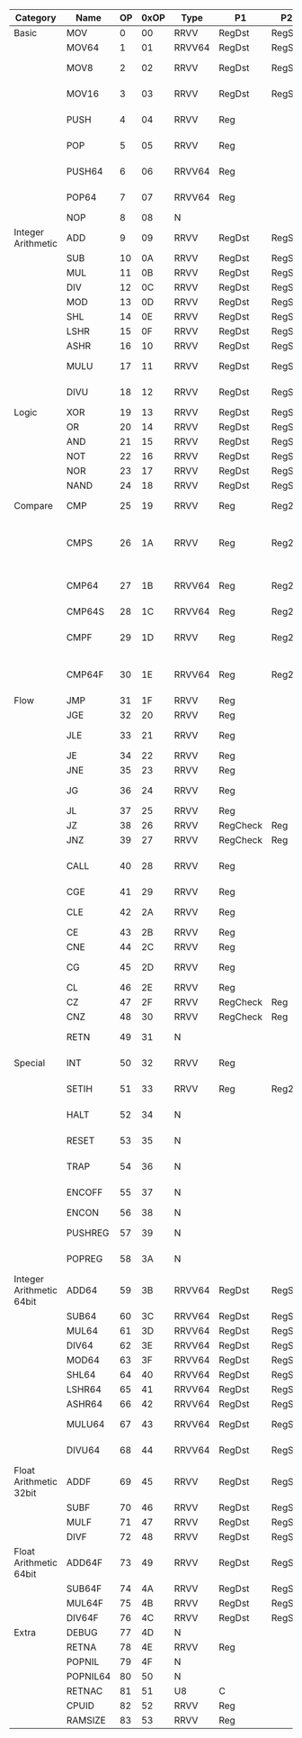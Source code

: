 | Category                 | Name     | OP | 0xOP | Type   | P1       | P2     | Description                                                               |
|--------------------------|----------|----|------|--------|----------|--------|---------------------------------------------------------------------------|
| Basic                    | MOV      | 0  | 00   | RRVV   | RegDst   | RegSrc | RegDst = RegSrc                                                           |
|                          | MOV64    | 1  | 01   | RRVV64 | RegDst   | RegSrc | RegDst = RegSrc                                                           |
|                          | MOV8     | 2  | 02   | RRVV   | RegDst   | RegSrc | RegDst[0:7] = RegSrc & 0xFF                                               |
|                          | MOV16    | 3  | 03   | RRVV   | RegDst   | RegSrc | RegDst[0:15] = RegSrc & 0xFFFF                                            |
|                          | PUSH     | 4  | 04   | RRVV   | Reg      |        | CSP -= 4, RAM[SP] = Reg                                                   |
|                          | POP      | 5  | 05   | RRVV   | Reg      |        | Reg = RAM[SP], CSP += 4                                                   |
|                          | PUSH64   | 6  | 06   | RRVV64 | Reg      |        | CSP -= 8, RAM[SP] = Reg                                                   |
|                          | POP64    | 7  | 07   | RRVV64 | Reg      |        | Reg = RAM[SP], CSP += 8                                                   |
|                          | NOP      | 8  | 08   | N      |          |        |                                                                           |
| Integer Arithmetic       | ADD      | 9  | 09   | RRVV   | RegDst   | RegSrc | RegDst +=  RegSrc                                                         |
|                          | SUB      | 10 | 0A   | RRVV   | RegDst   | RegSrc | RegDst -=  RegSrc                                                         |
|                          | MUL      | 11 | 0B   | RRVV   | RegDst   | RegSrc | RegDst *=  RegSrc                                                         |
|                          | DIV      | 12 | 0C   | RRVV   | RegDst   | RegSrc | RegDst /=  RegSrc                                                         |
|                          | MOD      | 13 | 0D   | RRVV   | RegDst   | RegSrc | RegDst %=  RegSrc                                                         |
|                          | SHL      | 14 | 0E   | RRVV   | RegDst   | RegSrc | RegDst <<= RegSrc                                                         |
|                          | LSHR     | 15 | 0F   | RRVV   | RegDst   | RegSrc | RegDst >>= RegSrc                                                         |
|                          | ASHR     | 16 | 10   | RRVV   | RegDst   | RegSrc | RegDst >>>= RegSrc                                                        |
|                          | MULU     | 17 | 11   | RRVV   | RegDst   | RegSrc | RegDst *= RegSrc (unsigned)                                               |
|                          | DIVU     | 18 | 12   | RRVV   | RegDst   | RegSrc | RegDst /= RegSrc (unsigned)                                               |
| Logic                    | XOR      | 19 | 13   | RRVV   | RegDst   | RegSrc | RegDst ^=  RegSrc                                                         |
|                          | OR       | 20 | 14   | RRVV   | RegDst   | RegSrc | RegDst |=  RegSrc                                                         |
|                          | AND      | 21 | 15   | RRVV   | RegDst   | RegSrc | RegDst &=  RegSrc                                                         |
|                          | NOT      | 22 | 16   | RRVV   | RegDst   | RegSrc | RegDst = !(RegSrc)                                                        |
|                          | NOR      | 23 | 17   | RRVV   | RegDst   | RegSrc | RegDst |= !(RegSrc)                                                       |
|                          | NAND     | 24 | 18   | RRVV   | RegDst   | RegSrc | RegDst &= !(RegSrc)                                                       |
| Compare                  | CMP      | 25 | 19   | RRVV   | Reg      | Reg2   | CR = COMPARE(Reg, Reg2)                                                   |
|                          | CMPS     | 26 | 1A   | RRVV   | Reg      | Reg2   | (All CMP) Unset all CMP from FLAGR. Set FLAG_EQ and FLAG_LT appropriately |
|                          | CMP64    | 27 | 1B   | RRVV64 | Reg      | Reg2   | CR = COMPARE_64BIT(Reg, Reg2)                                             |
|                          | CMP64S   | 28 | 1C   | RRVV64 | Reg      | Reg2   |                                                                           |
|                          | CMPF     | 29 | 1D   | RRVV   | Reg      | Reg2   | CR = COMPARE_FLOAT(Reg, Reg2)                                             |
|                          | CMP64F   | 30 | 1E   | RRVV64 | Reg      | Reg2   | CR = COMPARE_DOUBLE(Reg, Reg2)                                            |
| Flow                     | JMP      | 31 | 1F   | RRVV   | Reg      |        | (All J) PC = Reg                                                          |
|                          | JGE      | 32 | 20   | RRVV   | Reg      |        | Check if !FLAG_LT                                                         |
|                          | JLE      | 33 | 21   | RRVV   | Reg      |        | Check if FLAG_LT or FLAG_EQ                                               |
|                          | JE       | 34 | 22   | RRVV   | Reg      |        | Check if FLAG_EQ                                                          |
|                          | JNE      | 35 | 23   | RRVV   | Reg      |        | Check if !FLAG_EQ                                                         |
|                          | JG       | 36 | 24   | RRVV   | Reg      |        | Check if !FLAG_LT and !FLAG_EQ                                            |
|                          | JL       | 37 | 25   | RRVV   | Reg      |        | Check if FLAG_LT                                                          |
|                          | JZ       | 38 | 26   | RRVV   | RegCheck | Reg    | Check if RegCheck = 0                                                     |
|                          | JNZ      | 39 | 27   | RRVV   | RegCheck | Reg    | Check if RegCheck != 0                                                    |
|                          | CALL     | 40 | 28   | RRVV   | Reg      |        | (All C) PUSH PC, PUSH BSP, BSP = CSP, JMP Reg                             |
|                          | CGE      | 41 | 29   | RRVV   | Reg      |        | Check if !FLAG_LT                                                         |
|                          | CLE      | 42 | 2A   | RRVV   | Reg      |        | Check if FLAG_LT or FLAG_EQ                                               |
|                          | CE       | 43 | 2B   | RRVV   | Reg      |        | Check if FLAG_EQ                                                          |
|                          | CNE      | 44 | 2C   | RRVV   | Reg      |        | Check if !FLAG_EQ                                                         |
|                          | CG       | 45 | 2D   | RRVV   | Reg      |        | Check if !FLAG_LT and !FLAG_EQ                                            |
|                          | CL       | 46 | 2E   | RRVV   | Reg      |        | Check if FLAG_LT                                                          |
|                          | CZ       | 47 | 2F   | RRVV   | RegCheck | Reg    | Check if RegCheck = 0                                                     |
|                          | CNZ      | 48 | 30   | RRVV   | RegCheck | Reg    | Check if RegCheck != 0                                                    |
|                          | RETN     | 49 | 31   | N      |          |        | CSP = BSP, BSP = POP, PC = POP                                            |
| Special                  | INT      | 50 | 32   | RRVV   | Reg      |        | CALL RAM[IHBASE+Reg*4]                                                    |
|                          | SETIH    | 51 | 33   | RRVV   | Reg      | Reg2   | RAM[IHBASE+Reg*4] = Reg2 (0 for disable)                                  |
|                          | HALT     | 52 | 34   | N      |          |        | Unset trap!!! Zero Memory!!! Halt execution                               |
|                          | RESET    | 53 | 35   | N      |          |        | Unset trap!!! Reloads bootloader, jumps into it                           |
|                          | TRAP     | 54 | 36   | N      |          |        | Trigger TRAP interrupt after next instruction                             |
|                          | ENCOFF   | 55 | 37   | N      |          |        | FLAGR &= ~FLAG_ENCON                                                      |
|                          | ENCON    | 56 | 38   | N      |          |        | FLAGR |= FLAG_ENCON                                                       |
|                          | PUSHREG  | 57 | 39   | N      |          |        | PUSH64 R12; PUSH64 R34; PUSH64 R56                                        |
|                          | POPREG   | 58 | 3A   | N      |          |        | POP64 R56; POP64 R34; POP64 R12                                           |
| Integer Arithmetic 64bit | ADD64    | 59 | 3B   | RRVV64 | RegDst   | RegSrc | RegDst +=  RegSrc                                                         |
|                          | SUB64    | 60 | 3C   | RRVV64 | RegDst   | RegSrc | RegDst -=  RegSrc                                                         |
|                          | MUL64    | 61 | 3D   | RRVV64 | RegDst   | RegSrc | RegDst *=  RegSrc                                                         |
|                          | DIV64    | 62 | 3E   | RRVV64 | RegDst   | RegSrc | RegDst /=  RegSrc                                                         |
|                          | MOD64    | 63 | 3F   | RRVV64 | RegDst   | RegSrc | RegDst %=  RegSrc                                                         |
|                          | SHL64    | 64 | 40   | RRVV64 | RegDst   | RegSrc | RegDst <<= RegSrc                                                         |
|                          | LSHR64   | 65 | 41   | RRVV64 | RegDst   | RegSrc | RegDst >>= RegSrc                                                         |
|                          | ASHR64   | 66 | 42   | RRVV64 | RegDst   | RegSrc | RegDst >>>= RegSrc                                                        |
|                          | MULU64   | 67 | 43   | RRVV64 | RegDst   | RegSrc | RegDst *= RegSrc (unsigned)                                               |
|                          | DIVU64   | 68 | 44   | RRVV64 | RegDst   | RegSrc | RegDst /= RegSrc (unsigned)                                               |
| Float Arithmetic 32bit   | ADDF     | 69 | 45   | RRVV   | RegDst   | RegSrc | RegDst +=  RegSrc                                                         |
|                          | SUBF     | 70 | 46   | RRVV   | RegDst   | RegSrc | RegDst -=  RegSrc                                                         |
|                          | MULF     | 71 | 47   | RRVV   | RegDst   | RegSrc | RegDst *=  RegSrc                                                         |
|                          | DIVF     | 72 | 48   | RRVV   | RegDst   | RegSrc | RegDst /=  RegSrc                                                         |
| Float Arithmetic 64bit   | ADD64F   | 73 | 49   | RRVV   | RegDst   | RegSrc | RegDst +=  RegSrc                                                         |
|                          | SUB64F   | 74 | 4A   | RRVV   | RegDst   | RegSrc | RegDst -=  RegSrc                                                         |
|                          | MUL64F   | 75 | 4B   | RRVV   | RegDst   | RegSrc | RegDst *=  RegSrc                                                         |
|                          | DIV64F   | 76 | 4C   | RRVV   | RegDst   | RegSrc | RegDst /=  RegSrc                                                         |
| Extra                    | DEBUG    | 77 | 4D   | N      |          |        |                                                                           |
|                          | RETNA    | 78 | 4E   | RRVV   | Reg      |        | RETN, CSP += Reg                                                          |
|                          | POPNIL   | 79 | 4F   | N      |          |        | CSP += 4                                                                  |
|                          | POPNIL64 | 80 | 50   | N      |          |        | CSP += 8                                                                  |
|                          | RETNAC   | 81 | 51   | U8     | C        |        | RETN, CSP += C                                                            |
|                          | CPUID    | 82 | 52   | RRVV   | Reg      |        | Reg = CPUID                                                               |
|                          | RAMSIZE  | 83 | 53   | RRVV   | Reg      |        | Reg= RAMSIZE                                                              |

